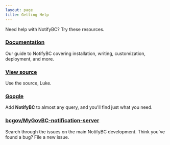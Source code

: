 ```yaml
---
layout: page
title: Getting Help
---
```


Need help with NotifyBC? Try these resources.

### [Documentation]({{site.baseurl}}/docs/home/)

Our guide to NotifyBC covering installation, writing, customization, deployment, and more.

### [View source](https://github.com/bcgov/MyGovBC-notification-server)

Use the source, Luke.

### [Google](https://www.google.com/?q=NotifyBC)

Add **NotifyBC** to almost any query, and you'll find just what you need.

### [bcgov/MyGovBC-notification-server](https://github.com/bcgov/MyGovBC-notification-server/issues)

Search through the issues on the main NotifyBC development. Think you've
found a bug? File a new issue.
